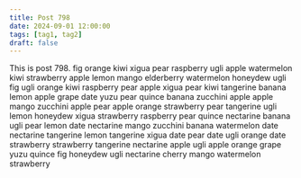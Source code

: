 ```yaml
---
title: Post 798
date: 2024-09-01 12:00:00
tags: [tag1, tag2]
draft: false
---
```

This is post 798.
fig
orange
kiwi
xigua
pear
raspberry
ugli
apple
watermelon
kiwi
strawberry
apple
lemon
mango
elderberry
watermelon
honeydew
ugli
fig
ugli
orange
kiwi
raspberry
pear
apple
xigua
pear
kiwi
tangerine
banana
lemon
apple
grape
date
yuzu
pear
quince
banana
zucchini
apple
apple
mango
zucchini
apple
pear
apple
orange
strawberry
pear
tangerine
ugli
lemon
honeydew
xigua
strawberry
raspberry
pear
quince
nectarine
banana
ugli
pear
lemon
date
nectarine
mango
zucchini
banana
watermelon
date
nectarine
tangerine
lemon
tangerine
xigua
date
pear
date
ugli
orange
date
strawberry
strawberry
tangerine
nectarine
apple
ugli
apple
orange
grape
yuzu
quince
fig
honeydew
ugli
nectarine
cherry
mango
watermelon
strawberry
